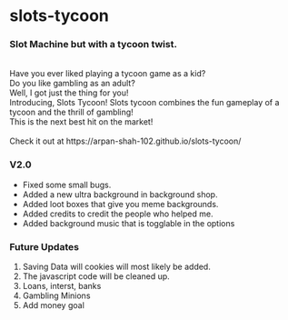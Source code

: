 # slots-tycoon
### Slot Machine but with a tycoon twist.
<br/>
Have you ever liked playing a tycoon game as a kid? <br/>
Do you like gambling as an adult? <br/>
Well, I got just the thing for you! <br/>
Introducing, Slots Tycoon! Slots tycoon combines the fun gameplay of a tycoon and the thrill of gambling! <br/>
This is the next best hit on the market! <br/>
<br/>
Check it out at https://arpan-shah-102.github.io/slots-tycoon/ <br/>

### V2.0
- Fixed some small bugs. <br/>
- Added a new ultra background in background shop. <br/>
- Added loot boxes that give you meme backgrounds. <br/>
- Added credits to credit the people who helped me. <br/>
- Added background music that is togglable in the options <br/>

### Future Updates
1. Saving Data will cookies will most likely be added.
2. The javascript code will be cleaned up.
3. Loans, interst, banks
4. Gambling Minions
5. Add money goal

